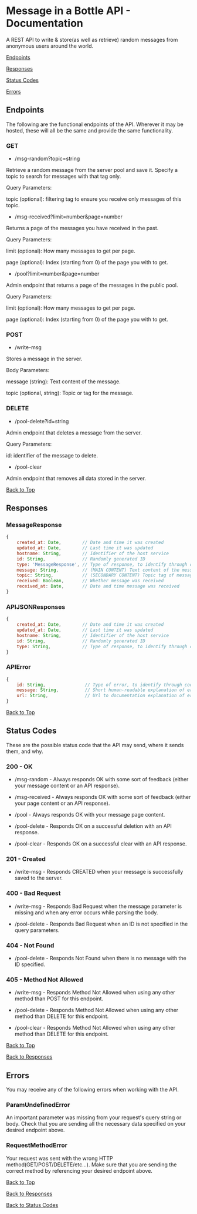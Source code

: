 <h1 id="top">Message in a Bottle API - Documentation</h1>

A REST API to write & store(as well as retrieve) random messages from anonymous users around the world.

[Endpoints](#Endpoints)

[Responses](#Responses)

[Status Codes](#Status-Codes)

[Errors](#Errors)

## Endpoints

The following are the functional endpoints of the API. Wherever it may be hosted, these will all be the same and provide the same functionality.

### GET

* /msg-random?topic=string

Retrieve a random message from the server pool and save it. Specify a topic to search for messages with that tag only.

Query Parameters:

topic (optional): filtering tag to ensure you receive only messages of this topic.

* /msg-received?limit=number&page=number

Returns a page of the messages you have received in the past.

Query Parameters:

limit (optional): How many messages to get per page.

page (optional): Index (starting from 0) of the page you with to get.

* /pool?limit=number&page=number

Admin endpoint that returns a page of the messages in the public pool.

Query Parameters:

limit (optional): How many messages to get per page.

page (optional): Index (starting from 0) of the page you with to get.

### POST

* /write-msg

Stores a message in the server.

Body Parameters:

message (string): Text content of the message.

topic (optional, string): Topic or tag for the message.

### DELETE

* /pool-delete?id=string

Admin endpoint that deletes a message from the server.

Query Parameters:

id: identifier of the message to delete.

* /pool-clear

Admin endpoint that removes all data stored in the server.

[Back to Top](#top)

## Responses

### MessageResponse

```javascript
{
    created_at: Date,        // Date and time it was created
    updated_at: Date,        // Last time it was updated
    hostname: String,        // Identifier of the host service
    id: String,              // Randomly generated ID
    type: 'MessageResponse', // Type of response, to identify through code
    message: String,         // (MAIN CONTENT) Text content of the message
    topic: String,           // (SECONDARY CONTENT) Topic tag of message
    received: Boolean,       // Whether message was received
    received_at: Date,       // Date and time message was received
}
```

### APIJSONResponses

```javascript
{
    created_at: Date,        // Date and time it was created
    updated_at: Date,        // Last time it was updated
    hostname: String,        // Identifier of the host service
    id: String,              // Randomly generated ID
    type: String,            // Type of response, to identify through code
}
```

### APIError

```javascript
{
    id: String,               // Type of error, to identify through code
    message: String,          // Short human-readable explanation of error
    url: String,              // Url to documentation explanation of error
}
```

[Back to Top](#top)

## Status Codes

These are the possible status code that the API may send, where it sends them, and why.

### 200 - OK

* /msg-random - Always responds OK with some sort of feedback (either your message content or an API response).

* /msg-received - Always responds OK with some sort of feedback (either your page content or an API response).

* /pool - Always responds OK with your message page content.

* /pool-delete - Responds OK on a successful deletion with an API response.

* /pool-clear - Responds OK on a successful clear with an API response.

### 201 - Created

* /write-msg - Responds CREATED when your message is successfully saved to the server.

### 400 - Bad Request

* /write-msg - Responds Bad Request when the message parameter is missing and when any error occurs while parsing the body.

* /pool-delete - Responds Bad Request when an ID is not specified in the query parameters.

### 404 - Not Found

* /pool-delete - Responds Not Found when there is no message with the ID specified.

### 405 - Method Not Allowed

* /write-msg - Responds Method Not Allowed when using any other method than POST for this endpoint.

* /pool-delete - Responds Method Not Allowed when using any other method than DELETE for this endpoint.

* /pool-clear - Responds Method Not Allowed when using any other method than DELETE for this endpoint.

[Back to Top](#top)

[Back to Responses](#Responses)

## Errors

You may receive any of the following errors when working with the API.

### ParamUndefinedError

An important parameter was missing from your request's query string or body. Check that you are sending all the necessary data specified on your desired endpoint above.

### RequestMethodError

Your request was sent with the wrong HTTP method(GET/POST/DELETE/etc...). Make sure that you are sending the correct method by referencing your desired endpoint above.

[Back to Top](#top)

[Back to Responses](#Responses)

[Back to Status Codes](#Status-Codes)